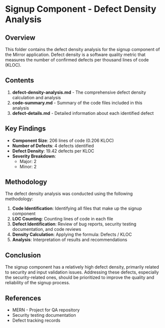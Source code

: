 # Signup Component - Defect Density Analysis

## Overview

This folder contains the defect density analysis for the signup component of the Mirror application. Defect density is a software quality metric that measures the number of confirmed defects per thousand lines of code (KLOC).

## Contents

1. **defect-density-analysis.md** - The comprehensive defect density calculation and analysis
2. **code-summary.md** - Summary of the code files included in this analysis
3. **defect-details.md** - Detailed information about each identified defect

## Key Findings

- **Component Size**: 206 lines of code (0.206 KLOC)
- **Number of Defects**: 4 defects identified
- **Defect Density**: 19.42 defects per KLOC
- **Severity Breakdown**:
  - Major: 2
  - Minor: 2

## Methodology

The defect density analysis was conducted using the following methodology:

1. **Code Identification**: Identifying all files that make up the signup component
2. **LOC Counting**: Counting lines of code in each file
3. **Defect Identification**: Review of bug reports, security testing documentation, and code reviews
4. **Density Calculation**: Applying the formula: Defects / KLOC
5. **Analysis**: Interpretation of results and recommendations

## Conclusion

The signup component has a relatively high defect density, primarily related to security and input validation issues. Addressing these defects, especially the security-related ones, should be prioritized to improve the quality and reliability of the signup process.

## References

- MERN - Project for QA repository
- Security testing documentation
- Defect tracking records